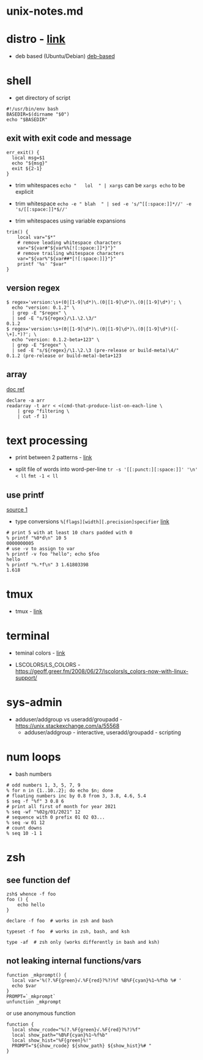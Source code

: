 # unix-notes.md

# distro - [link](./unix/distro.md)
* deb based (Ubuntu/Debian) [deb-based](./unix/distro.md#deb-based)


# shell
* get directory of script
```
#!/usr/bin/env bash
BASEDIR=$(dirname "$0")
echo "$BASEDIR"
```

## exit with exit code and message
```
err_exit() {
  local msg=$1
  echo "${msg}"
  exit ${2-1}
}
```

* trim whitespaces `echo "   lol  " | xargs` can be `xargs echo` to be explicit

* trim whitespace `echo -e " blah  " | sed -e 's/^[[:space:]]*//' -e 's/[[:space:]]*$//'`

* trim whitespaces using variable expansions
```
trim() {
    local var="$*"
    # remove leading whitespace characters
    var="${var#"${var%%[![:space:]]*}"}"
    # remove trailing whitespace characters
    var="${var%"${var##*[![:space:]]}"}"   
    printf '%s' "$var"
}
```

## version regex
```
$ regex='version:\s+(0|[1-9]\d*)\.(0|[1-9]\d*)\.(0|[1-9]\d*)'; \
  echo "version: 0.1.2" \
  | grep -E "$regex" \
  | sed -E "s/${regex}/\1.\2.\3/"
0.1.2
$ regex='version:\s+(0|[1-9]\d*)\.(0|[1-9]\d*)\.(0|[1-9]\d*)([-\+].*)?'; \
  echo "version: 0.1.2-beta+123" \
  | grep -E "$regex" \
  | sed -E "s/${regex}/\1.\2.\3 (pre-release or build-meta)\4/"
0.1.2 (pre-release or build-meta)-beta+123
```

## array
[doc ref](https://opensource.com/article/18/5/you-dont-know-bash-intro-bash-arrays)
```
declare -a arr
readarray -t arr < <(cmd-that-produce-list-on-each-line \
    | grep ^filtering \
    | cut -f 1)
```

# text processing

* print between 2 patterns - [link](./unix/awk-sed.md) 

* split file of words into word-per-line
  `tr -s '[[:punct:][:space:]]' '\n' < ll`
  `fmt -1 < ll`

## use printf
[source 1](https://linuxize.com/post/bash-printf-command/)
* type conversions `%[flags][width][.precision]specifier` [link](https://linuxize.com/post/bash-printf-command/#type-conversion-specifier)
```
# print 5 with at least 10 chars padded with 0
% printf "%0*d\n" 10 5
0000000005
# use -v to assign to var
% printf -v foo "hello"; echo $foo
hello
% printf "%.*f\n" 3 1.61803398
1.618
```


# tmux

* tmux - [link](./unix/tmux.md)


# terminal

* teminal colors - [link](./unix/terminal-console.md#colors)

* LSCOLORS/LS_COLORS - https://geoff.greer.fm/2008/06/27/lscolorsls_colors-now-with-linux-support/


# sys-admin

* adduser/addgroup vs useradd/groupadd - https://unix.stackexchange.com/a/55568
  * adduser/addgroup - interactive, useradd/groupadd - scripting


# num loops

* bash numbers
```
# odd numbers 1, 3, 5, 7, 9
% for n in {1..10..2}; do echo $n; done
# floating numbers inc by 0.8 from 3, 3.8, 4.6, 5.4
$ seq -f "%f" 3 0.8 6
# print all first of month for year 2021
% seq -wf "%02g/01/2021" 12
# sequence with 0 prefix 01 02 03... 
% seq -w 01 12 
# count downs
% seq 10 -1 1
```

# zsh

## see function def
```
zsh$ whence -f foo
foo () {
    echo hello
}

declare -f foo  # works in zsh and bash

typeset -f foo  # works in zsh, bash, and ksh

type -af  # zsh only (works differently in bash and ksh)
```

## not leaking internal functions/vars
```
function _mkprompt() {                                                      
  local var='%(?.%F{green}√.%F{red}?%?)%f %B%F{cyan}%1~%f%b %# '
  echo $var
}
PROMPT=`_mkprompt`
unfunction _mkprompt
```
or use anonymous function
```
function {            
  local show_rcode="%(?.%F{green}√.%F{red}?%?)%f"
  local show_path="%B%F{cyan}%1~%f%b"
  local show_hist="%F{green}%!"
  PROMPT="${show_rcode} ${show_path} ${show_hist}%# " 
}
```
